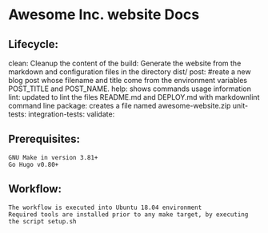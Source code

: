 # Awesome Inc. website Docs


## Lifecycle:
clean: Cleanup the content of the
build: Generate the website from the markdown and configuration files in the directory dist/
post: #reate a new blog post whose filename and title come from the environment variables POST_TITLE and POST_NAME.
help: shows commands usage information
lint: updated to lint the files README.md and DEPLOY.md with markdownlint command line
package: creates a file named awesome-website.zip
unit-tests:
integration-tests:
validate:

## Prerequisites:
    GNU Make in version 3.81+
    Go Hugo v0.80+

## Workflow:

    The workflow is executed into Ubuntu 18.04 environment
    Required tools are installed prior to any make target, by executing the script setup.sh
